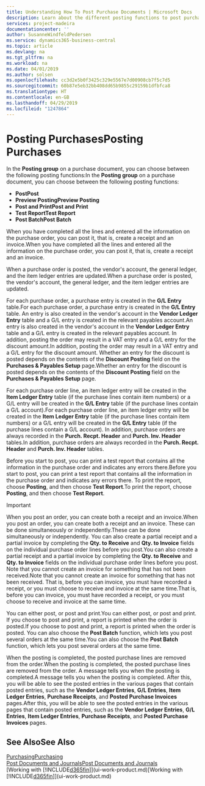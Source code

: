 ```yaml
---
title: Understanding How To Post Purchase Documents | Microsoft Docs
description: Learn about the different posting functions to post purchase documents.
services: project-madeira
documentationcenter: ''
author: SusanneWindfeldPedersen
ms.service: dynamics365-business-central
ms.topic: article
ms.devlang: na
ms.tgt_pltfrm: na
ms.workload: na
ms.date: 04/01/2019
ms.author: solsen
ms.openlocfilehash: cc3d2e5b0f3425c329e5567e7d00908cb7f5c7d5
ms.sourcegitcommit: 60b87e5eb32bb408dd65b9855c29159b1dfbfca8
ms.translationtype: HT
ms.contentlocale: en-GB
ms.lasthandoff: 04/29/2019
ms.locfileid: "1247864"
---
```

# <a name="posting-purchases"></a><span data-ttu-id="e62ad-103">Posting Purchases</span><span class="sxs-lookup"><span data-stu-id="e62ad-103">Posting Purchases</span></span>
<span data-ttu-id="e62ad-104">In the **Posting group** on a purchase document, you can choose between the following posting functions:</span><span class="sxs-lookup"><span data-stu-id="e62ad-104">In the **Posting group** on a purchase document, you can choose between the following posting functions:</span></span>

* <span data-ttu-id="e62ad-105">**Post**</span><span class="sxs-lookup"><span data-stu-id="e62ad-105">**Post**</span></span>
* <span data-ttu-id="e62ad-106">**Preview Posting**</span><span class="sxs-lookup"><span data-stu-id="e62ad-106">**Preview Posting**</span></span>
* <span data-ttu-id="e62ad-107">**Post and Print**</span><span class="sxs-lookup"><span data-stu-id="e62ad-107">**Post and Print**</span></span>
* <span data-ttu-id="e62ad-108">**Test Report**</span><span class="sxs-lookup"><span data-stu-id="e62ad-108">**Test Report**</span></span>
* <span data-ttu-id="e62ad-109">**Post Batch**</span><span class="sxs-lookup"><span data-stu-id="e62ad-109">**Post Batch**</span></span>

<span data-ttu-id="e62ad-110">When you have completed all the lines and entered all the information on the purchase order, you can post it, that is, create a receipt and an invoice.</span><span class="sxs-lookup"><span data-stu-id="e62ad-110">When you have completed all the lines and entered all the information on the purchase order, you can post it, that is, create a receipt and an invoice.</span></span>

<span data-ttu-id="e62ad-111">When a purchase order is posted, the vendor's account, the general ledger, and the item ledger entries are updated.</span><span class="sxs-lookup"><span data-stu-id="e62ad-111">When a purchase order is posted, the vendor's account, the general ledger, and the item ledger entries are updated.</span></span>

<span data-ttu-id="e62ad-112">For each purchase order, a purchase entry is created in the **G/L Entry** table.</span><span class="sxs-lookup"><span data-stu-id="e62ad-112">For each purchase order, a purchase entry is created in the **G/L Entry** table.</span></span> <span data-ttu-id="e62ad-113">An entry is also created in the vendor's account in the **Vendor Ledger Entry** table and a G/L entry is created in the relevant payables account.</span><span class="sxs-lookup"><span data-stu-id="e62ad-113">An entry is also created in the vendor's account in the **Vendor Ledger Entry** table and a G/L entry is created in the relevant payables account.</span></span> <span data-ttu-id="e62ad-114">In addition, posting the order may result in a VAT entry and a G/L entry for the discount amount.</span><span class="sxs-lookup"><span data-stu-id="e62ad-114">In addition, posting the order may result in a VAT entry and a G/L entry for the discount amount.</span></span> <span data-ttu-id="e62ad-115">Whether an entry for the discount is posted depends on the contents of the **Discount Posting** field on the **Purchases & Payables Setup** page.</span><span class="sxs-lookup"><span data-stu-id="e62ad-115">Whether an entry for the discount is posted depends on the contents of the **Discount Posting** field on the **Purchases & Payables Setup** page.</span></span>

<span data-ttu-id="e62ad-116">For each purchase order line, an item ledger entry will be created in the **Item Ledger Entry** table (if the purchase lines contain item numbers) or a G/L entry will be created in the **G/L Entry** table (if the purchase lines contain a G/L account).</span><span class="sxs-lookup"><span data-stu-id="e62ad-116">For each purchase order line, an item ledger entry will be created in the **Item Ledger Entry** table (if the purchase lines contain item numbers) or a G/L entry will be created in the **G/L Entry** table (if the purchase lines contain a G/L account).</span></span> <span data-ttu-id="e62ad-117">In addition, purchase orders are always recorded in the **Purch. Recpt. Header** and **Purch. Inv. Header** tables.</span><span class="sxs-lookup"><span data-stu-id="e62ad-117">In addition, purchase orders are always recorded in the **Purch. Recpt. Header** and **Purch. Inv. Header** tables.</span></span>

<span data-ttu-id="e62ad-118">Before you start to post, you can print a test report that contains all the information in the purchase order and indicates any errors there.</span><span class="sxs-lookup"><span data-stu-id="e62ad-118">Before you start to post, you can print a test report that contains all the information in the purchase order and indicates any errors there.</span></span> <span data-ttu-id="e62ad-119">To print the report, choose **Posting**, and then choose **Test Report**.</span><span class="sxs-lookup"><span data-stu-id="e62ad-119">To print the report, choose **Posting**, and then choose **Test Report**.</span></span>

> [!IMPORTANT]  
>   <span data-ttu-id="e62ad-120">When you post an order, you can create both a receipt and an invoice.</span><span class="sxs-lookup"><span data-stu-id="e62ad-120">When you post an order, you can create both a receipt and an invoice.</span></span> <span data-ttu-id="e62ad-121">These can be done simultaneously or independently.</span><span class="sxs-lookup"><span data-stu-id="e62ad-121">These can be done simultaneously or independently.</span></span> <span data-ttu-id="e62ad-122">You can also create a partial receipt and a partial invoice by completing the **Qty. to Receive** and **Qty. to Invoice** fields on the individual purchase order lines before you post.</span><span class="sxs-lookup"><span data-stu-id="e62ad-122">You can also create a partial receipt and a partial invoice by completing the **Qty. to Receive** and **Qty. to Invoice** fields on the individual purchase order lines before you post.</span></span> <span data-ttu-id="e62ad-123">Note that you cannot create an invoice for something that has not been received.</span><span class="sxs-lookup"><span data-stu-id="e62ad-123">Note that you cannot create an invoice for something that has not been received.</span></span> <span data-ttu-id="e62ad-124">That is, before you can invoice, you must have recorded a receipt, or you must choose to receive and invoice at the same time.</span><span class="sxs-lookup"><span data-stu-id="e62ad-124">That is, before you can invoice, you must have recorded a receipt, or you must choose to receive and invoice at the same time.</span></span>

<span data-ttu-id="e62ad-125">You can either post, or post and print.</span><span class="sxs-lookup"><span data-stu-id="e62ad-125">You can either post, or post and print.</span></span> <span data-ttu-id="e62ad-126">If you choose to post and print, a report is printed when the order is posted.</span><span class="sxs-lookup"><span data-stu-id="e62ad-126">If you choose to post and print, a report is printed when the order is posted.</span></span> <span data-ttu-id="e62ad-127">You can also choose the **Post Batch** function, which lets you post several orders at the same time.</span><span class="sxs-lookup"><span data-stu-id="e62ad-127">You can also choose the **Post Batch** function, which lets you post several orders at the same time.</span></span>

<span data-ttu-id="e62ad-128">When the posting is completed, the posted purchase lines are removed from the order.</span><span class="sxs-lookup"><span data-stu-id="e62ad-128">When the posting is completed, the posted purchase lines are removed from the order.</span></span> <span data-ttu-id="e62ad-129">A message tells you when the posting is completed.</span><span class="sxs-lookup"><span data-stu-id="e62ad-129">A message tells you when the posting is completed.</span></span> <span data-ttu-id="e62ad-130">After this, you will be able to see the posted entries in the various pages that contain posted entries, such as the **Vendor Ledger Entries**, **G/L Entries**, **Item Ledger Entries**, **Purchase Receipts**, and **Posted Purchase Invoices** pages.</span><span class="sxs-lookup"><span data-stu-id="e62ad-130">After this, you will be able to see the posted entries in the various pages that contain posted entries, such as the **Vendor Ledger Entries**, **G/L Entries**, **Item Ledger Entries**, **Purchase Receipts**, and **Posted Purchase Invoices** pages.</span></span>

## <a name="see-also"></a><span data-ttu-id="e62ad-131">See Also</span><span class="sxs-lookup"><span data-stu-id="e62ad-131">See Also</span></span>
[<span data-ttu-id="e62ad-132">Purchasing</span><span class="sxs-lookup"><span data-stu-id="e62ad-132">Purchasing</span></span>](purchasing-manage-purchasing.md)  
[<span data-ttu-id="e62ad-133">Post Documents and Journals</span><span class="sxs-lookup"><span data-stu-id="e62ad-133">Post Documents and Journals</span></span>](ui-post-documents-journals.md)  
<span data-ttu-id="e62ad-134">[Working with [!INCLUDE[d365fin](includes/d365fin_md.md)]](ui-work-product.md)</span><span class="sxs-lookup"><span data-stu-id="e62ad-134">[Working with [!INCLUDE[d365fin](includes/d365fin_md.md)]](ui-work-product.md)</span></span>

